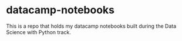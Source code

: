 # datacamp-notebooks

This is a repo that holds my datacamp notebooks built during the Data Science with Python track.
